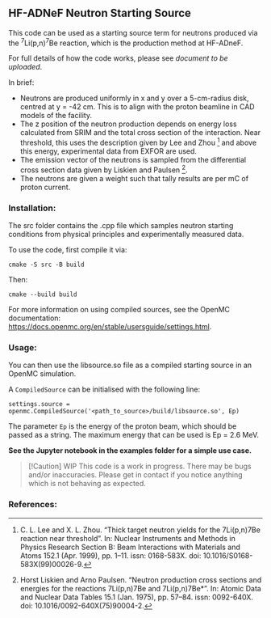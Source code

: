 ## HF-ADNeF Neutron Starting Source
This code can be used as a starting source term for neutrons produced via the <sup>7</sup>Li(p,n)<sup>7</sup>Be reaction, which is the production method at HF-ADneF.

For full details of how the code works, please see *document to be uploaded*.

In brief:
- Neutrons are produced uniformly in x and y over a 5-cm-radius disk, centred at y = -42 cm. This is to align with the proton beamline in CAD models of the facility.
- The z position of the neutron production depends on energy loss calculated from SRIM and the total cross section of the interaction. Near threshold, this uses the description given by Lee and Zhou [^1] and above this energy, experimental data from EXFOR are used.
- The emission vector of the neutrons is sampled from the differential cross section data given by Liskien and Paulsen [^2].
- The neutrons are given a weight such that tally results are per mC of proton current.

### Installation:
The src folder contains the .cpp file which samples neutron starting conditions from physical principles and experimentally measured data.

To use the code, first compile it via:

```cmake -S src -B build```

Then:

```cmake --build build```

For more information on using compiled sources, see the OpenMC documentation: https://docs.openmc.org/en/stable/usersguide/settings.html.

### Usage:
You can then use the libsource.so file as a compiled starting source in an OpenMC simulation. 

A ```CompiledSource``` can be initialised with the following line:
```
settings.source = openmc.CompiledSource('<path_to_source>/build/libsource.so', Ep)
```
The parameter `Ep` is the energy of the proton beam, which should be passed as a string. The maximum energy that can be used is Ep = 2.6 MeV.

**See the Jupyter notebook in the examples folder for a simple use case.**

> [!Caution] WIP
> This code is a work in progress. There may be bugs and/or inaccuracies. Please get in contact if you notice anything which is not behaving as expected.

### References:
[^1]: C. L. Lee and X. L. Zhou. “Thick target neutron yields for the 7Li(p,n)7Be reaction near threshold”. In: Nuclear Instruments and Methods in Physics Research Section B: Beam Interactions with Materials and Atoms 152.1 (Apr. 1999), pp. 1–11. issn: 0168-583X. doi: 10.1016/S0168-583X(99)00026-9.
[^2]: Horst Liskien and Arno Paulsen. “Neutron production cross sections and energies for the reactions 7Li(p,n)7Be and 7Li(p,n)7Be*”. In: Atomic Data and Nuclear Data Tables 15.1 (Jan. 1975), pp. 57–84. issn: 0092-640X. doi: 10.1016/0092-640X(75)90004-2.